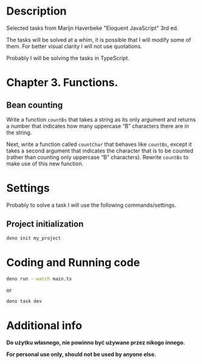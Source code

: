 # Description

Selected tasks from Marijn Haverbeke "Eloquent JavaScript" 3rd ed.

The tasks will be solved at a whim, it is possible that I will modify some of
them. For better visual clarity I will not use quotations.

Probably I will be solving the tasks in TypeScript.

# Chapter 3. Functions.

## Bean counting

Write a function `countBs` that takes a string as its only argument and returns
a number that indicates how many uppercase “B” characters there are in the
string.

Next, write a function called `countChar` that behaves like `countBs`, except it
takes a second argument that indicates the character that is to be counted
(rather than counting only uppercase “B” characters). Rewrite `countBs` to make
use of this new function.

# Settings

Probably to solve a task I will use the following commands/settings.

## Project initialization

```bash
deno init my_project
```

# Coding and Running code

```bash
deno run --watch main.ts
```

or

```bash
deno task dev
```

# Additional info

**Do użytku własnego, nie powinno być używane przez nikogo innego.**

**For personal use only, should not be used by anyone else.**
